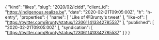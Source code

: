 {
  "kind": "likes",
  "slug": "2020/02/lcidd",
  "client_id": "https://indigenous.realize.be",
  "date": "2020-02-21T09:05:00Z",
  "h": "h-entry",
  "properties": {
    "name": [
      "Like of @Brunty's tweet"
    ],
    "like-of": [
      "https://twitter.com/Brunty/status/1230611413342785537"
    ],
    "published": [
      "2020-02-21T09:05:00Z"
    ],
    "syndication": [
      "https://twitter.com/Brunty/status/1230611413342785537"
    ]
  }
}
